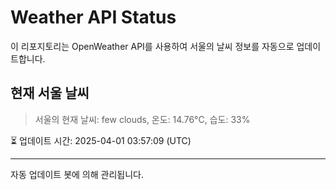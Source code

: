 
# Weather API Status

이 리포지토리는 OpenWeather API를 사용하여 서울의 날씨 정보를 자동으로 업데이트합니다.

## 현재 서울 날씨
> 서울의 현재 날씨: few clouds, 온도: 14.76°C, 습도: 33%

⏳ 업데이트 시간: 2025-04-01 03:57:09 (UTC)

---
자동 업데이트 봇에 의해 관리됩니다.
